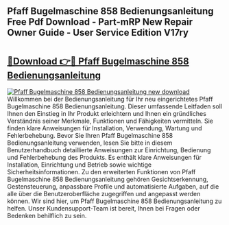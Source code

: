 ## Pfaff Bugelmaschine 858 Bedienungsanleitung Free Pdf Download - Part-mRP New Repair Owner Guide - User Service Edition V17ry

# <h2><a href="http://df0grs.blite.top/?on=Pfaff+Bugelmaschine+858+Bedienungsanleitung">🔗Download 👉🔴 Pfaff Bugelmaschine 858 Bedienungsanleitung</a></h2>

[![Pfaff Bugelmaschine 858 Bedienungsanleitung new download](https://i.imgur.com/lujVjoI.png)](http://df0grs.blite.top/?on=Pfaff+Bugelmaschine+858+Bedienungsanleitung)
Willkommen bei der Bedienungsanleitung für Ihr neu eingerichtetes Pfaff Bugelmaschine 858 Bedienungsanleitung. Dieser umfassende Leitfaden soll Ihnen den Einstieg in Ihr Produkt erleichtern und Ihnen ein gründliches Verständnis seiner Merkmale, Funktionen und Fähigkeiten vermitteln. Sie finden klare Anweisungen für Installation, Verwendung, Wartung und Fehlerbehebung. Bevor Sie Ihren Pfaff Bugelmaschine 858 Bedienungsanleitung verwenden, lesen Sie bitte in diesem Benutzerhandbuch detaillierte Anweisungen zur Einrichtung, Bedienung und Fehlerbehebung des Produkts. Es enthält klare Anweisungen für Installation, Einrichtung und Betrieb sowie wichtige Sicherheitsinformationen. Zu den erweiterten Funktionen von Pfaff Bugelmaschine 858 Bedienungsanleitung gehören Gesichtserkennung, Gestensteuerung, anpassbare Profile und automatisierte Aufgaben, auf die alle über die Benutzeroberfläche zugegriffen und angepasst werden können. Wir sind hier, um Pfaff Bugelmaschine 858 Bedienungsanleitung zu helfen. Unser Kundensupport-Team ist bereit, Ihnen bei Fragen oder Bedenken behilflich zu sein.
